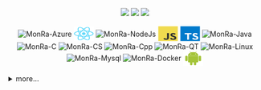 <!--Hello
<h2><img src="https://emojis.slackmojis.com/emojis/images/1531849430/4246/blob-sunglasses.gif?1531849430" width="30"/> Hi 👋 , I'm MonRá! <img src="https://media.giphy.com/media/12oufCB0MyZ1Go/giphy.gif" width="50"></h2>
-->

<div>
  </p>
  <div align="center">
   <a href="https://www.facebook.com/ramon.chaib" target="_blank"><img src="https://img.shields.io/badge/-Facebook-%230077B5?style=for-the-badge&logo=facebook&logoColor=white" target="_blank"></a> 
  <a href="https://www.instagram.com/monrapps/" target="_blank"><img src="https://img.shields.io/badge/-Instagram-%23E4405F?style=for-the-badge&logo=instagram&logoColor=white" target="_blank"></a>
  <a href="https://www.linkedin.com/in/ramon-chaib-27007635/" target="_blank"><img src="https://img.shields.io/badge/-LinkedIn-%230077B5?style=for-the-badge&logo=linkedin&logoColor=white" target="_blank"></a>   
</div>
  
 <div style="display: inline_block" align="center"><br>
  <img align="center" alt="MonRa-Azure" height="30" width="40" src="https://cdn.jsdelivr.net/gh/devicons/devicon/icons/azure/azure-original.svg">
  <img align="center" alt="MonRa-React" height="30" width="40" src="https://raw.githubusercontent.com/devicons/devicon/master/icons/react/react-original.svg">
  <img align="center" alt="MonRa-NodeJs" height="30" width="40" src="https://cdn.jsdelivr.net/gh/devicons/devicon/icons/nodejs/nodejs-original.svg">
  <img align="center" alt="MonRa-Js" height="30" width="40" src="https://raw.githubusercontent.com/devicons/devicon/master/icons/javascript/javascript-original.svg">     <img align="center" alt="MonRa-Ts" height="30" width="40" src="https://raw.githubusercontent.com/devicons/devicon/master/icons/typescript/typescript-original.svg">
  <img align="center" alt="MonRa-Java" height="30" width="40" src="https://cdn.jsdelivr.net/gh/devicons/devicon/icons/java/java-original.svg">
  <img align="center" alt="MonRa-C" height="30" width="40" src="https://cdn.jsdelivr.net/gh/devicons/devicon/icons/c/c-original.svg">
  <img align="center" alt="MonRa-CS" height="30" width="40" src="https://cdn.jsdelivr.net/gh/devicons/devicon/icons/csharp/csharp-original.svg">
  <img align="center" alt="MonRa-Cpp" height="30" width="40" src="https://cdn.jsdelivr.net/gh/devicons/devicon/icons/cplusplus/cplusplus-original.svg">
  <img align="center" alt="MonRa-QT" height="30" width="40" src="https://cdn.jsdelivr.net/gh/devicons/devicon/icons/qt/qt-original.svg">
  <img align="center" alt="MonRa-Linux" height="30" width="40" src="https://cdn.jsdelivr.net/gh/devicons/devicon/icons/linux/linux-original.svg">
  <img align="center" alt="MonRa-Mysql" height="30" width="40" src="https://cdn.jsdelivr.net/gh/devicons/devicon/icons/mysql/mysql-original.svg">
  <img align="center" alt="MonRa-Docker" height="30" width="40" src="https://cdn.jsdelivr.net/gh/devicons/devicon/icons/docker/docker-original.svg">  
  <img align="center" alt="MonRa-Android" height="30" width="40" src="https://github.com/devicons/devicon/blob/master/icons/android/android-original.svg">
  
</div>
</a>

</br>
<!--
[![github activity graph](https://activity-graph.herokuapp.com/graph?username=monrapps&theme=chartreuse-dark)](https://github.com/monrapps/)
-->
<div>
<details>
      <summary>more...</summary>
      
<!--
### <img src="https://media.giphy.com/media/VgCDAzcKvsR6OM0uWg/giphy.gif" width="50"> A little more about me...  

```javascript
const monra = {
    pronouns: "He" | "Him",
    code: ["any"],
    askMeAbout: ["any"],
    technologies: {
        backEnd: {
            js: ["any"],
        },
        mobileApp: {
            native: ["Android Development"]
        },
        devOps: ["AWS", "Docker🐳", "Route53", "Nginx"],
        databases: ["mongo", "MySql", "sqlite"],
        misc: ["Firebase", "Socket.IO", "selenium", "open-cv", "php", "SuiteApp"]
    },
    architecture: ["Serverless Architecture", "Progressive web applications", "Single page applications"],
    currentFocus: "Building Robots to ease opertations",
    funFact: "There are two ways to write error-free programs; only the third one works"
};
```
-->

---
<!--START_SECTION:waka-->
![Code Time](http://img.shields.io/badge/Code%20Time-822%20hrs%2057%20mins-blue)

![Profile Views](http://img.shields.io/badge/Profile%20Views-0-blue)

![Lines of code](https://img.shields.io/badge/From%20Hello%20World%20I%27ve%20Written-138.7%20thousand%20lines%20of%20code-blue)

**🐱 My GitHub Data** 

> 📦 41.8 kB Used in GitHub's Storage 
 > 
> 🏆 2,103 Contributions in the Year 2024
 > 
> 🚫 Not Opted to Hire
 > 
> 📜 24 Public Repositories 
 > 
> 🔑 18 Private Repositories 
 > 
**I'm an Early 🐤** 

```text
🌞 Morning                1444 commits        █████████░░░░░░░░░░░░░░░░   35.84 % 
🌆 Daytime                2369 commits        ███████████████░░░░░░░░░░   58.80 % 
🌃 Evening                195 commits         █░░░░░░░░░░░░░░░░░░░░░░░░   04.84 % 
🌙 Night                  21 commits          ░░░░░░░░░░░░░░░░░░░░░░░░░   00.52 % 
```
📅 **I'm Most Productive on Thursday** 

```text
Monday                   869 commits         █████░░░░░░░░░░░░░░░░░░░░   21.57 % 
Tuesday                  883 commits         █████░░░░░░░░░░░░░░░░░░░░   21.92 % 
Wednesday                793 commits         █████░░░░░░░░░░░░░░░░░░░░   19.68 % 
Thursday                 927 commits         ██████░░░░░░░░░░░░░░░░░░░   23.01 % 
Friday                   485 commits         ███░░░░░░░░░░░░░░░░░░░░░░   12.04 % 
Saturday                 65 commits          ░░░░░░░░░░░░░░░░░░░░░░░░░   01.61 % 
Sunday                   7 commits           ░░░░░░░░░░░░░░░░░░░░░░░░░   00.17 % 
```


📊 **This Week I Spent My Time On** 

```text
🕑︎ Time Zone: America/Sao_Paulo

💬 Programming Languages: 
C++                      6 hrs 11 mins       █████████░░░░░░░░░░░░░░░░   34.89 % 
JavaScript               2 hrs 2 mins        ███░░░░░░░░░░░░░░░░░░░░░░   11.47 % 
Docker                   2 hrs 1 min         ███░░░░░░░░░░░░░░░░░░░░░░   11.42 % 
Markdown                 1 hr 54 mins        ███░░░░░░░░░░░░░░░░░░░░░░   10.77 % 
YAML                     1 hr 28 mins        ██░░░░░░░░░░░░░░░░░░░░░░░   08.33 % 

🔥 Editors: 
VS Code                  17 hrs 44 mins      █████████████████████████   100.00 % 

🐱‍💻 Projects: 
fw_tal_platformio        6 hrs 57 mins       ██████████░░░░░░░░░░░░░░░   39.18 % 
gww-docker-nwk           4 hrs 48 mins       ███████░░░░░░░░░░░░░░░░░░   27.05 % 
website-status-monitor   2 hrs 17 mins       ███░░░░░░░░░░░░░░░░░░░░░░   12.87 % 
gridsafe-tester          1 hr 13 mins        ██░░░░░░░░░░░░░░░░░░░░░░░   06.90 % 
Markdown                 1 hr 3 mins         █░░░░░░░░░░░░░░░░░░░░░░░░   05.94 % 

💻 Operating System: 
WSL                      9 hrs 44 mins       ██████████████░░░░░░░░░░░   54.88 % 
Windows                  7 hrs 5 mins        ██████████░░░░░░░░░░░░░░░   39.96 % 
Mac                      55 mins             █░░░░░░░░░░░░░░░░░░░░░░░░   05.17 % 
```

**I Mostly Code in C** 

```text
C                        9 repos             ████░░░░░░░░░░░░░░░░░░░░░   16.67 % 
C++                      8 repos             ████░░░░░░░░░░░░░░░░░░░░░   14.81 % 
HTML                     6 repos             ███░░░░░░░░░░░░░░░░░░░░░░   11.11 % 
TypeScript               4 repos             ██░░░░░░░░░░░░░░░░░░░░░░░   07.41 % 
Python                   2 repos             █░░░░░░░░░░░░░░░░░░░░░░░░   03.70 % 
```



**Timeline**

![Lines of Code chart](https://raw.githubusercontent.com/monrapps/monrapps/master/assets/bar_graph.png)


 Last Updated on 22/09/2024 13:03:52 UTC
<!--END_SECTION:waka-->
